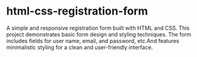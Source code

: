 # html-css-registration-form
A simple and responsive registration form built with HTML and CSS. This project demonstrates basic form design and styling techniques. The form includes fields for user name, email, and password, etc.And features minimalistic styling for a clean and user-friendly interface.
